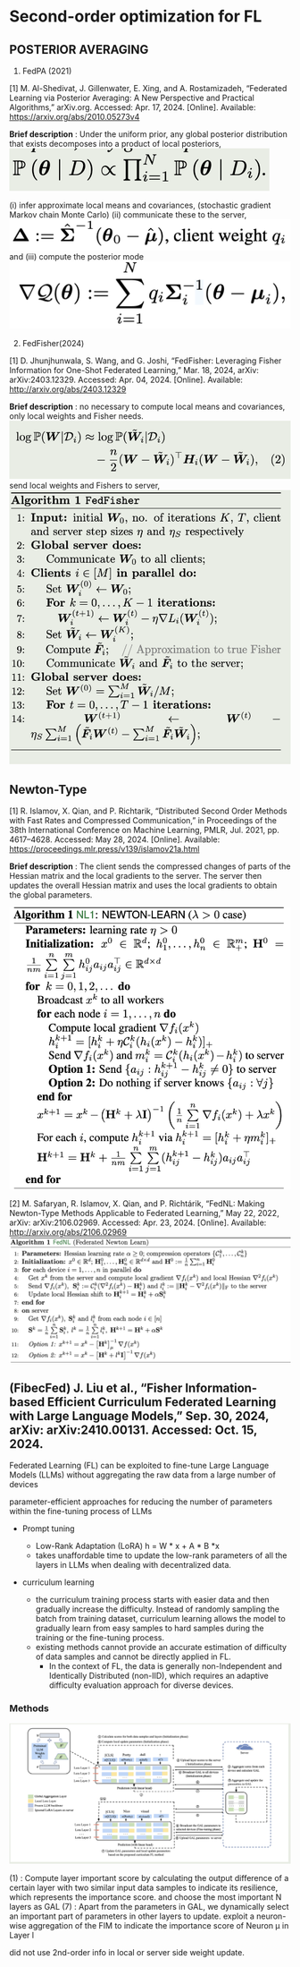 # Second-order optimization for FL

## POSTERIOR AVERAGING

1. FedPA (2021)

[1] M. Al-Shedivat, J. Gillenwater, E. Xing, and A. Rostamizadeh, “Federated Learning via Posterior Averaging: A New Perspective and Practical Algorithms,” arXiv.org. Accessed: Apr. 17, 2024. [Online]. Available: https://arxiv.org/abs/2010.05273v4

**Brief description** : Under the uniform prior, any global posterior distribution that exists decomposes into a product of local posteriors,
![p](../images/global_P.png)

(i) infer approximate local means and covariances, (stochastic gradient Markov chain Monte Carlo)
(ii) communicate these to the server, 
![client-> server](../images/p1.png)
and (iii) compute the posterior mode
![none](../images/p2.png)

2. FedFisher(2024)

[1] D. Jhunjhunwala, S. Wang, and G. Joshi, “FedFisher: Leveraging Fisher Information for One-Shot Federated Learning,” Mar. 18, 2024, arXiv: arXiv:2403.12329. Accessed: Apr. 04, 2024. [Online]. Available: http://arxiv.org/abs/2403.12329

**Brief description** : no necessary to compute local means and covariances, only local weights and Fisher needs.
![log](../images/log_H.png)
send local weights and Fishers to server,
![fedfisher](../images/FedFisher.png)


## Newton-Type

[1] R. Islamov, X. Qian, and P. Richtarik, “Distributed Second Order Methods with Fast Rates and Compressed Communication,” in Proceedings of the 38th International Conference on Machine Learning, PMLR, Jul. 2021, pp. 4617–4628. Accessed: May 28, 2024. [Online]. Available: https://proceedings.mlr.press/v139/islamov21a.html

**Brief description** : The client sends the compressed changes of parts of the Hessian matrix and the local gradients to the server. The server then updates the overall Hessian matrix and uses the local gradients to obtain the global parameters.

![nl](../images/Newton-learn.png)

[2] M. Safaryan, R. Islamov, X. Qian, and P. Richtárik, “FedNL: Making Newton-Type Methods Applicable to Federated Learning,” May 22, 2022, arXiv: arXiv:2106.02969. Accessed: Apr. 23, 2024. [Online]. Available: http://arxiv.org/abs/2106.02969
![nl](../images/fedNL.png)

## (FibecFed) J. Liu et al., “Fisher Information-based Efficient Curriculum Federated Learning with Large Language Models,” Sep. 30, 2024, arXiv: arXiv:2410.00131. Accessed: Oct. 15, 2024.

Federated Learning (FL) can be exploited to fine-tune Large Language Models (LLMs) without aggregating the raw data from a large number of devices

parameter-efficient approaches for reducing the number of parameters within the fine-tuning process of LLMs

- Prompt tuning
  - Low-Rank Adaptation (LoRA)
  h = W * x +  A * B *x
  - takes unaffordable time to update the low-rank parameters of all the layers in LLMs when dealing with decentralized data.

- curriculum learning
  - the curriculum training process starts with easier data and then gradually increase the difficulty. Instead of randomly sampling the batch from training dataset, curriculum learning allows the model to gradually learn from easy samples to hard samples during the training or the fine-tuning process.
  - existing methods cannot provide an accurate estimation of difficulty of data samples and cannot be directly applied in FL.
    - In the context of FL, the data is generally non-Independent and Identically Distributed (non-IID), which requires an adaptive difficulty evaluation approach for diverse devices.

### Methods

![sys](../images/2nd-order-fl/FibecFed_sys.png)

(1) : Compute layer important score by calculating the output difference of a certain layer with two similar input data samples to indicate its resilience, which represents the importance score.
and choose the most important N layers as GAL
(7) : Apart from the parameters in GAL, we dynamically select an important part of parameters in other layers to update.
exploit a neuron-wise aggregation of the FIM to indicate the importance score of Neuron μ in Layer l

did not use 2nd-order info in local or server side weight update.

